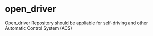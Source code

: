 # open_driver
Open_driver Repository should be appliable for self-driving  and other Automatic Control System (ACS)
